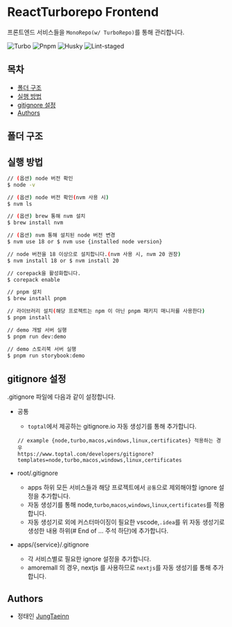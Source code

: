 # ReactTurborepo Frontend

프론트엔드 서비스들을 `MonoRepo(w/ TurboRepo)`를 통해 관리합니다.


![Turbo](https://img.shields.io/badge/turbo-latest-blue.svg)
![Pnpm](https://img.shields.io/badge/pnpm-10.0.0-blue.svg)
![Husky](https://img.shields.io/badge/husky-9.1.7-blue.svg)
![Lint-staged](https://img.shields.io/badge/lint--staged-15.2.7-blue.svg)

## 목차

- [폴더 구조](#폴더-구조)
- [실행 방법](#실행-방법)
- [gitignore 설정](#gitignore-설정)
- [Authors](#authors)

## 폴더 구조

## 실행 방법
```bash
// (옵션) node 버전 확인
$ node -v

// (옵션) node 버전 확인(nvm 사용 시)
$ nvm ls

// (옵션) brew 통해 nvm 설치
$ brew install nvm

// (옵션) nvm 통해 설치된 node 버전 변경
$ nvm use 18 or $ nvm use {installed node version}

// node 버전을 18 이상으로 설치합니다.(nvm 사용 시, nvm 20 권장)
$ nvm install 18 or $ nvm install 20

// corepack을 활성화합니다.
$ corepack enable

// pnpm 설치
$ brew install pnpm

// 라이브러리 설치(해당 프로젝트는 npm 이 아닌 pnpm 패키지 매니저를 사용한다)
$ pnpm install

// demo 개발 서버 실행
$ pnpm run dev:demo

// demo 스토리북 서버 실행
$ pnpm run storybook:demo
```

## gitignore 설정

.gitignore 파일에 다음과 같이 설정합니다.

- 공통

    - `toptal`에서 제공하는 gitignore.io 자동 생성기를 통해 추가합니다.
    ```
    // example {node,turbo,macos,windows,linux,certificates} 적용하는 경우
    https://www.toptal.com/developers/gitignore?templates=node,turbo,macos,windows,linux,certificates
    ```

- root/.gitignore
    - apps 하위 모든 서비스들과 해당 프로젝트에서 `공통`으로 제외해야할 ignore 설정을 추가합니다.
    - 자동 생성기를 통해 node,`turbo`,`macos`,`windows`,`linux`,`certificates`를 적용합니다.
    - 자동 생성기로 외에 커스터마이징이 필요한 vscode,`.idea`를 위 자동 생성기로 생성한 내용 하위(# End of ... 주석 하단)에 추가합니다.
- apps/{service}/.gitignore
    - 각 서비스별로 필요한 ignore 설정을 추가합니다.
    - amoremall 의 경우, nextjs 를 사용하므로 `nextjs`를 자동 생성기를 통해 추가합니다.

## Authors

- 정태인 [JungTaeinn](mailto:asgard5493@gmail.com)